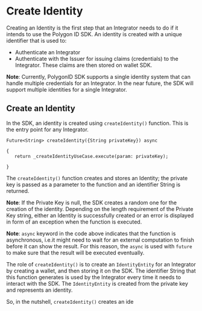 # Create Identity
 
Creating an Identity is the first step that an Integrator needs to do if it intends to use the Polygon ID SDK. An identity is created with a unique identifier that is used to:
 
- Authenticate an Integrator
- Authenticate with the Issuer for issuing claims (credentials) to the Integrator. These claims are then stored on wallet SDK.
 
**Note**: Currently, PolygonID SDK supports a single identity system that can handle multiple credentials for an Integrator. In the near future, the SDK will support multiple identities for a single Integrator.
 
## Create an Identity
 
In the SDK, an identity is created using `createIdentity()` function. This is the entry point for any Integrator.
 
```
Future<String> createIdentity({String privateKey}) async
 
{
   return _createIdentityUseCase.execute(param: privateKey);
 
}
```
The `createIdentity()` function creates and stores an Identity; the private key is passed as a parameter to the function and an identifier String is returned.
 
**Note**: If the Private Key is null, the SDK creates a random one for the creation of the identity. Depending on the length requirement of the Private Key string, either an Identity is successfully created or an error is displayed in form of an exception when the function is executed.
 
**Note**: `async` keyword in the code above indicates that the function is asynchronous, i.e.it might need to wait for an external computation to finish before it can show the result. For this reason, the `async` is used with `future` to make sure that the result will be executed eventually. 
 
The role of `createIdentity()` is to create an `IdentityEntity` for an Integrator by creating a wallet, and then storing it on the SDK. The identifier String that this function generates is used by the Integrator every time it needs to interact with the SDK. The `IdentityEntity` is created from the private key and represents an identity.
 
So, in the nutshell, `createIdentity()` creates an ide
